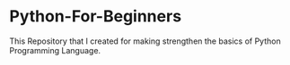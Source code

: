 # Python-For-Beginners
This Repository that I created for making strengthen the basics of Python Programming Language.
